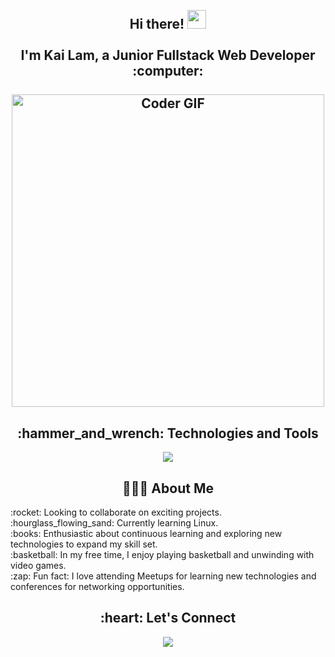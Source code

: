 <!--
**KaiLamNYC/KaiLamNYC** is a ✨ _special_ ✨ repository because its `README.md` (this file) appears on your GitHub profile.

Here are some ideas to get you started:

- 🔭 I’m currently working on ...
- 🌱 I’m currently learning ...
- 👯 I’m looking to collaborate on ...
- 🤔 I’m looking for help with ...
- 💬 Ask me about ...
- 📫 How to reach me: ...
- 😄 Pronouns: ...
- ⚡ Fun fact: ...
-->

<h2 align="center">
  <br>Hi there! <img src="https://user-images.githubusercontent.com/42378118/110234147-e3259600-7f4e-11eb-95be-0c4047144dea.gif" width="30"><br>
  <br> I'm Kai Lam, a Junior Fullstack Web Developer :computer:<br>
  <br>
  <img src="https://media.giphy.com/media/SWoSkN6DxTszqIKEqv/giphy.gif" alt="Coder GIF" width="500">
</h2> 

<h2 align="center">:hammer_and_wrench: Technologies and Tools</h2>
<div align="center">
  <a href="https://skillicons.dev">
    <img src="https://skillicons.dev/icons?i=git,bash,docker,python,selenium,discordjs,django,express,figma,flask,go,html,ai,js,jquery,linux,mongodb,mysql,nextjs,nodejs,planetscale,postgres,postman,prisma,pycharm,react,redhat,sqlite,sequelize,tailwind,ts,vite,vscode" />
  </a>
</div>

<h2 align="center">👨🏻‍💻 About Me</h2>

<div align="left">
  <ul style="list-style-type:none; padding-left: 0;">
    <li>:rocket: Looking to collaborate on exciting projects.</li>
    <li>:hourglass_flowing_sand: Currently learning Linux.</li>
    <li>:books: Enthusiastic about continuous learning and exploring new technologies to expand my skill set.</li>
    <li>:basketball: In my free time, I enjoy playing basketball and unwinding with video games.</li>
    <li>:zap: Fun fact: I love attending Meetups for learning new technologies and conferences for networking opportunities.</li>
  </ul>
</div>


<h2 align="center">:heart: Let's Connect</h2>
<div align="center">
  <a href="https://www.linkedin.com/in/kailamnyc">
    <img src="https://skillicons.dev/icons?i=linkedin"/>
  </a>
</div>
